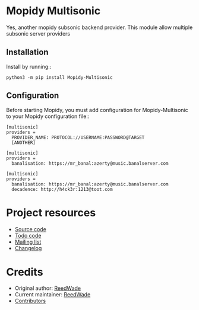 Mopidy Multisonic
=================

Yes, another mopidy subsonic backend provider. This module allow multiple
subsonic server providers

## Installation

Install by running::

```
python3 -m pip install Mopidy-Multisonic
```

## Configuration

Before starting Mopidy, you must add configuration for
Mopidy-Multisonic to your Mopidy configuration file::

```
[multisonic]
providers =
  PROVIDER_NAME: PROTOCOL://USERNAME:PASSWORD@TARGET
  [ANOTHER]
```

```
[multisonic]
providers =
  banalisation: https://mr_banal:azerty@music.banalserver.com
```

```
[multisonic]
providers =
  banalisation: https://mr_banal:azerty@music.banalserver.com
  decadence: http://h4ck3r:1213@toot.com
```


Project resources
=================

- [Source code](https://hg.sr.ht/~reedwade/mopidy_multisonic)
- [Todo code](https://todo.sr.ht/~reedwade/Mopidy-Multisonic)
- [Mailing list](https://lists.sr.ht/~reedwade/mopidy_multisonic)
- [Changelog](https://hg.sr.ht/~reedwade/mopidy_multisonic/browse/default/CHANGELOG.rst)


Credits
=======

- Original author: [ReedWade](https://hg.sr.ht/~reedwade)
- Current maintainer: [ReedWade](https://hg.sr.ht/~reedwade)
- [Contributors](https://hg.sr.ht/~reedwade/mopidy_multisonic/contributors)
